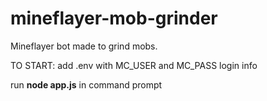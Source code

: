 # mineflayer-mob-grinder
Mineflayer bot made to grind mobs.

TO START:
add .env with MC_USER and MC_PASS login info

run **node app.js** in command prompt
